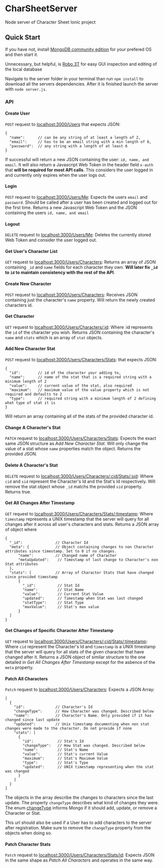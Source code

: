 # CharSheetServer
Node server of Character Sheet Ionic project

## Quick Start

If you have not, install [MongoDB community edition](https://docs.mongodb.com/manual/administration/install-community/) for your prefered OS and then start it.

Unnecessary, but helpful, is [Robo 3T](https://robomongo.org/) for easy GUI inspection and editing of the local database

Navigate to the server folder in your terminal than run `npm install` to download all the servers dependencies. After it is finished launch the server with `node server.js`.

### API

#### Create User

`POST` request to [localhost:3000/Users]() that expects JSON:

```
{
  "name":      // can be any string of at least a length of 2,
  "email":     // has to be an email string with a min length of 6,
  "password":  // any string with a length of at least 6
}
```

If successful will return a new JSON containing the user: `id, name, and email`. It will also return a Javascript Web Token in the header field `x-auth` that **will be required for most API calls**. This considers the user logged in and currently only expires when the user logs out.

#### Login

`POST` request to [localhost:3000/Users/Me](): Expects the users `email` and `password`. Should be called after a user has been created and logged out for the first time. Returns a new Javascript Web Token and the JSON containing the users `id, name, and email`

#### Logout

`DELETE` request to [localhost:3000/Users/Me](): Deletes the currently stored Web Token and consider the user logged out.

#### Get User's Character List

`GET` request to [localhost:3000/Users/Characters](): Returns an array of JSON containing `_id` and `name` fields for each character they own. **Will later fix `_id` to `id` to maintain consistency with the rest of the API**.

#### Create New Character

`POST` request to [localhost:3000/Users/Characters](): Receives JSON containing just the character's `name` property. Will return the newly created characters id.

#### Get Character

`GET` request to [localhost:3000/Users/Characters/:id](): Where :id represents the `id` of the character you wish. Returns JSON containing the character's `name` and `stats` which is an array of `stat` objects.

#### Add New Character Stat

`POST` request to [localhost:3000/Users/Characters/Stats](): that expects JSON:

```
{
  "id":        // id of the character your adding to,
  "name":      // name of the stat that is a required string with a minimum length of 2
  "value":     // current value of the stat, also required
  "maximum":   // maximum value of the value property which is not required and defaults to 2
  "type":      // required string with a minimum length of 2 defining what type of stat it is
}
```

Will return an array containing all of the stats of the provided character id.

#### Change A Character's Stat

`PATCH` request to [localhost:3000/Users/Characters/Stats](): Expects the exact same JSON structure as *Add New Character Stat*. Will only change the value of a stat whose `name` properties match the object. Returns the provided JSON.

#### Delete A Character's Stat

`DELETE` request to [localhost:3000/Users/Characters/:cid/Stats/:sid](): Where `cid` and `sid` represent the Character's Id and the Stat's Id respectively. Will remove the stat object whose `_id` matchs the provided `sid` property. Returns true.

#### Get All Changes After Timestamp

`GET` request to [localhost:3000/Users/Characters/Stats/:timestamp](): Where `timestamp` represents a UNIX timestamp that the server will query for all changes after it across all user's characters and stats. Returns a JSON array of object where

```
{
  "_id":               // Character Id
  "meta": {            // Object containing changes to non Character attributes since timestamp. Set to 0 if no changes.
      "name":          // Changed name of Character
      "metaUpdated":    // Timestamp of last change to Character's non Stat attributes
  },
  "stats": [           // Array of Character Stats that have changed since provided timestamp
      {
        "_id":          // Stat Id
        "name":         // Stat Name
        "value":        // Current Stat Value
        "updated":      // Timestamp when Stat was last changed
        "statType":     // Stat Type
        "maxValue":     // Stat's max value
      }
  ]
}
```

#### Get Changes of Specific Character After Timestamp

`GET` request to [localhost:3000/Users/Characters/:cid/Stats/:timestamp](): Where `cid` represent the Character's Id and `timestamp` is a UNIX timestamp that the server will query for all stats of the given character that have changed after it. Returns a JSON object of similar structure to the one detailed in *Get All Changes After Timestamp* except for the asbence of the `meta` property.

#### Patch All Characters

`Patch` request to [localhost:3000/Users/Characters](): Expects a JSON Array:

```
[
  {
    "id":              // Character's Id
    "changeType":      // How Character was changed. Described below
    "name":            // Character's Name. Only provided if it has changed since last update
    "updated":         // Unix timestamp documenting when non stat changes were made to the character. Do not provide if none
    "stats": [         
      {
        "id":           // Stat's Id
        "changeType":   // How Stat was changed. Described below
        "name":         // Stat's Name
        "value":        // Stat's current Value
        "maximum":      // Stat's Maximum Value
        "type":         // Stat's Type
        "updated":      // UNIX timestamp representing when the stat was changed
      }
    ]
  }
]
```

The objects in the array describe the changes to characters since the last update. The property `changeType` describes what kind of changes they were. The enum [changeType](server/db/mongo/models/changeTypes.js) informs Mongo if it should add, update, or remove a Character or Stat.

This url should also be used if a User has to add characters to the server after registration. Make sure to remove the `changeType` property from the objects when doing so.

#### Patch Character Stats

`Patch` request to [localhost:3000/Users/Characters/Stats/id](): Expects JSON in the same shape as *Patch All Characters* and operates in the same way.

